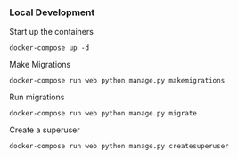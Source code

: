 ### Local Development

Start up the containers
```shell
docker-compose up -d
```

Make Migrations

```shell
docker-compose run web python manage.py makemigrations
```

Run migrations
```shell
docker-compose run web python manage.py migrate
```

Create a superuser
```shell
docker-compose run web python manage.py createsuperuser
```